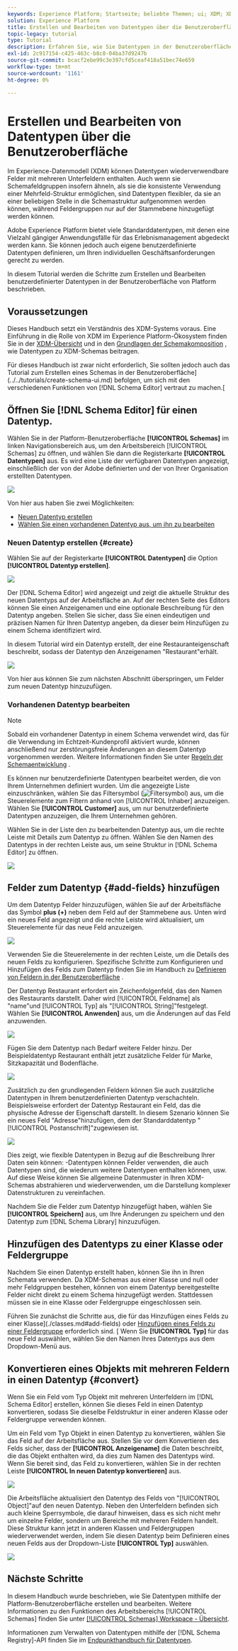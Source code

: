 ```yaml
---
keywords: Experience Platform; Startseite; beliebte Themen; ui; XDM; XDM-System; Experience-Datenmodell; Experience-Datenmodell; Experience-Datenmodell; Datenmodell; Schemaregistrierung; Schema; Schema; Schemas; Erstellen; Datentyp; Datentypen
solution: Experience Platform
title: Erstellen und Bearbeiten von Datentypen über die Benutzeroberfläche
topic-legacy: tutorial
type: Tutorial
description: Erfahren Sie, wie Sie Datentypen in der Benutzeroberfläche von Experience Platform erstellen und bearbeiten.
exl-id: 2c917154-c425-463c-b8c8-04ba37d9247b
source-git-commit: bcacf2ebe99c3e397cfd5ceaf418a51bec74e659
workflow-type: tm+mt
source-wordcount: '1161'
ht-degree: 0%

---
```


# Erstellen und Bearbeiten von Datentypen über die Benutzeroberfläche

Im Experience-Datenmodell (XDM) können Datentypen wiederverwendbare Felder mit mehreren Unterfeldern enthalten. Auch wenn sie Schemafeldgruppen insofern ähneln, als sie die konsistente Verwendung einer Mehrfeld-Struktur ermöglichen, sind Datentypen flexibler, da sie an einer beliebigen Stelle in die Schemastruktur aufgenommen werden können, während Feldergruppen nur auf der Stammebene hinzugefügt werden können.

Adobe Experience Platform bietet viele Standarddatentypen, mit denen eine Vielzahl gängiger Anwendungsfälle für das Erlebnismanagement abgedeckt werden kann. Sie können jedoch auch eigene benutzerdefinierte Datentypen definieren, um Ihren individuellen Geschäftsanforderungen gerecht zu werden.

In diesem Tutorial werden die Schritte zum Erstellen und Bearbeiten benutzerdefinierter Datentypen in der Benutzeroberfläche von Platform beschrieben.

## Voraussetzungen  

Dieses Handbuch setzt ein Verständnis des XDM-Systems voraus. Eine Einführung in die Rolle von XDM im Experience Platform-Ökosystem finden Sie in der [XDM-Übersicht](../../home.md) und in den [Grundlagen der Schemakomposition](../../schema/composition.md) , wie Datentypen zu XDM-Schemas beitragen.

Für dieses Handbuch ist zwar nicht erforderlich, Sie sollten jedoch auch das Tutorial zum Erstellen eines Schemas in der Benutzeroberfläche](../../tutorials/create-schema-ui.md) befolgen, um sich mit den verschiedenen Funktionen von [!DNL Schema Editor] vertraut zu machen.[

## Öffnen Sie [!DNL Schema Editor] für einen Datentyp.

Wählen Sie in der Platform-Benutzeroberfläche **[!UICONTROL Schemas]** im linken Navigationsbereich aus, um den Arbeitsbereich [!UICONTROL Schemas] zu öffnen, und wählen Sie dann die Registerkarte **[!UICONTROL Datentypen]** aus. Es wird eine Liste der verfügbaren Datentypen angezeigt, einschließlich der von der Adobe definierten und der von Ihrer Organisation erstellten Datentypen.

![](../../images/ui/resources/data-types/data-types-tab.png)

Von hier aus haben Sie zwei Möglichkeiten:

- [Neuen Datentyp erstellen](#create)
- [Wählen Sie einen vorhandenen Datentyp aus, um ihn zu bearbeiten](#edit)

### Neuen Datentyp erstellen {#create}

Wählen Sie auf der Registerkarte **[!UICONTROL Datentypen]** die Option **[!UICONTROL Datentyp erstellen]**.

![](../../images/ui/resources/data-types/create.png)

Der [!DNL Schema Editor] wird angezeigt und zeigt die aktuelle Struktur des neuen Datentyps auf der Arbeitsfläche an. Auf der rechten Seite des Editors können Sie einen Anzeigenamen und eine optionale Beschreibung für den Datentyp angeben. Stellen Sie sicher, dass Sie einen eindeutigen und präzisen Namen für Ihren Datentyp angeben, da dieser beim Hinzufügen zu einem Schema identifiziert wird.

In diesem Tutorial wird ein Datentyp erstellt, der eine Restauranteigenschaft beschreibt, sodass der Datentyp den Anzeigenamen &quot;Restaurant&quot;erhält.

![](../../images/ui/resources/data-types/data-type-properties.png)

Von hier aus können Sie zum nächsten Abschnitt [](#add-fields) überspringen, um Felder zum neuen Datentyp hinzuzufügen.

### Vorhandenen Datentyp bearbeiten

>[!NOTE]
>
>Sobald ein vorhandener Datentyp in einem Schema verwendet wird, das für die Verwendung im Echtzeit-Kundenprofil aktiviert wurde, können anschließend nur zerstörungsfreie Änderungen an diesem Datentyp vorgenommen werden. Weitere Informationen finden Sie unter [Regeln der Schemaentwicklung](../../schema/composition.md#evolution) .

Es können nur benutzerdefinierte Datentypen bearbeitet werden, die von Ihrem Unternehmen definiert wurden. Um die angezeigte Liste einzuschränken, wählen Sie das Filtersymbol (![Filtersymbol](../../images/ui/resources/data-types/filter.png)) aus, um die Steuerelemente zum Filtern anhand von [!UICONTROL Inhaber] anzuzeigen. Wählen Sie **[!UICONTROL Customer]** aus, um nur benutzerdefinierte Datentypen anzuzeigen, die Ihrem Unternehmen gehören.

Wählen Sie in der Liste den zu bearbeitenden Datentyp aus, um die rechte Leiste mit Details zum Datentyp zu öffnen. Wählen Sie den Namen des Datentyps in der rechten Leiste aus, um seine Struktur in [!DNL Schema Editor] zu öffnen.

![](../../images/ui/resources/data-types/edit.png)

## Felder zum Datentyp {#add-fields} hinzufügen

Um dem Datentyp Felder hinzuzufügen, wählen Sie auf der Arbeitsfläche das Symbol **plus (+)** neben dem Feld auf der Stammebene aus. Unten wird ein neues Feld angezeigt und die rechte Leiste wird aktualisiert, um Steuerelemente für das neue Feld anzuzeigen.

![](../../images/ui/resources/data-types/new-field.png)

Verwenden Sie die Steuerelemente in der rechten Leiste, um die Details des neuen Felds zu konfigurieren. Spezifische Schritte zum Konfigurieren und Hinzufügen des Felds zum Datentyp finden Sie im Handbuch zu [Definieren von Feldern in der Benutzeroberfläche](../fields/overview.md#define) .

Der Datentyp Restaurant erfordert ein Zeichenfolgenfeld, das den Namen des Restaurants darstellt. Daher wird [!UICONTROL Feldname] als &quot;name&quot;und [!UICONTROL Typ] als &quot;[!UICONTROL String]&quot;festgelegt. Wählen Sie **[!UICONTROL Anwenden]** aus, um die Änderungen auf das Feld anzuwenden.

![](../../images/ui/resources/data-types/name-field.png)

Fügen Sie dem Datentyp nach Bedarf weitere Felder hinzu. Der Beispieldatentyp Restaurant enthält jetzt zusätzliche Felder für Marke, Sitzkapazität und Bodenfläche.

![](../../images/ui/resources/data-types/more-fields.png)

Zusätzlich zu den grundlegenden Feldern können Sie auch zusätzliche Datentypen in Ihrem benutzerdefinierten Datentyp verschachteln. Beispielsweise erfordert der Datentyp Restaurant ein Feld, das die physische Adresse der Eigenschaft darstellt. In diesem Szenario können Sie ein neues Feld &quot;Adresse&quot;hinzufügen, dem der Standarddatentyp &quot;[!UICONTROL Postanschrift]&quot;zugewiesen ist.

![](../../images/ui/resources/data-types/address-field.png)

Dies zeigt, wie flexible Datentypen in Bezug auf die Beschreibung Ihrer Daten sein können: -Datentypen können Felder verwenden, die auch Datentypen sind, die wiederum weitere Datentypen enthalten können, usw. Auf diese Weise können Sie allgemeine Datenmuster in Ihren XDM-Schemas abstrahieren und wiederverwenden, um die Darstellung komplexer Datenstrukturen zu vereinfachen.

Nachdem Sie die Felder zum Datentyp hinzugefügt haben, wählen Sie **[!UICONTROL Speichern]** aus, um Ihre Änderungen zu speichern und den Datentyp zum [!DNL Schema Library] hinzuzufügen.

## Hinzufügen des Datentyps zu einer Klasse oder Feldergruppe

Nachdem Sie einen Datentyp erstellt haben, können Sie ihn in Ihren Schemata verwenden. Da XDM-Schemas aus einer Klasse und null oder mehr Feldgruppen bestehen, können von einem Datentyp bereitgestellte Felder nicht direkt zu einem Schema hinzugefügt werden. Stattdessen müssen sie in eine Klasse oder Feldergruppe eingeschlossen sein.

Führen Sie zunächst die Schritte aus, die für das Hinzufügen eines Felds zu einer Klasse](./classes.md#add-fields) oder [Hinzufügen eines Felds zu einer Feldergruppe](./field-groups.md#add-fields) erforderlich sind. [ Wenn Sie **[!UICONTROL Typ]** für das neue Feld auswählen, wählen Sie den Namen Ihres Datentyps aus dem Dropdown-Menü aus.

## Konvertieren eines Objekts mit mehreren Feldern in einen Datentyp {#convert}

Wenn Sie ein Feld vom Typ Objekt mit mehreren Unterfeldern im [!DNL Schema Editor] erstellen, können Sie dieses Feld in einen Datentyp konvertieren, sodass Sie dieselbe Feldstruktur in einer anderen Klasse oder Feldergruppe verwenden können.

Um ein Feld vom Typ Objekt in einen Datentyp zu konvertieren, wählen Sie das Feld auf der Arbeitsfläche aus. Stellen Sie vor dem Konvertieren des Felds sicher, dass der **[!UICONTROL Anzeigename]** die Daten beschreibt, die das Objekt enthalten wird, da dies zum Namen des Datentyps wird. Wenn Sie bereit sind, das Feld zu konvertieren, wählen Sie in der rechten Leiste **[!UICONTROL In neuen Datentyp konvertieren]** aus.

![](../../images/ui/resources/data-types/convert-object.png)

Die Arbeitsfläche aktualisiert den Datentyp des Felds von &quot;[!UICONTROL Object]&quot;auf den neuen Datentyp. Neben den Unterfeldern befinden sich auch kleine Sperrsymbole, die darauf hinweisen, dass es sich nicht mehr um einzelne Felder, sondern um Bereiche mit mehreren Feldern handelt. Diese Struktur kann jetzt in anderen Klassen und Feldergruppen wiederverwendet werden, indem Sie diesen Datentyp beim Definieren eines neuen Felds aus der Dropdown-Liste **[!UICONTROL Typ]** auswählen.

![](../../images/ui/resources/data-types/converted.png)

## Nächste Schritte

In diesem Handbuch wurde beschrieben, wie Sie Datentypen mithilfe der Platform-Benutzeroberfläche erstellen und bearbeiten. Weitere Informationen zu den Funktionen des Arbeitsbereichs [!UICONTROL Schemas] finden Sie unter [[!UICONTROL Schemas] Workspace - Übersicht](../overview.md).

Informationen zum Verwalten von Datentypen mithilfe der [!DNL Schema Registry]-API finden Sie im [Endpunkthandbuch für Datentypen](../../api/data-types.md).

